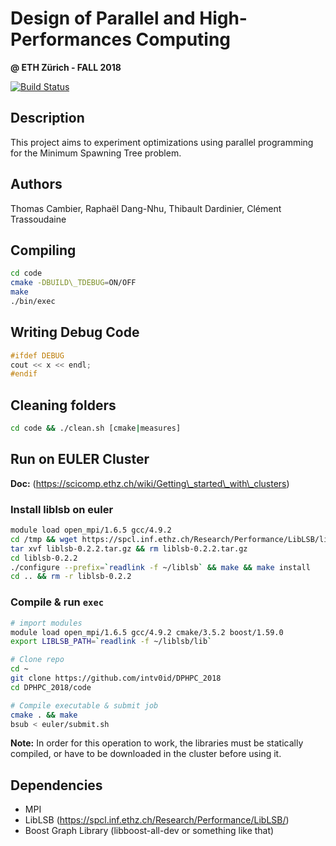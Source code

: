 # Design of Parallel and High-Performances Computing 
**@ ETH Zürich - FALL 2018**

[![Build Status](https://travis-ci.org/intv0id/PMST.svg?branch=master)](https://travis-ci.org/intv0id/PMST)

## Description

This project aims to experiment optimizations using parallel programming for the Minimum Spawning Tree problem.


## Authors

Thomas Cambier, 
Raphaël Dang-Nhu, 
Thibault Dardinier, 
Clément Trassoudaine

## Compiling
``` bash
cd code   
cmake -DBUILD\_TDEBUG=ON/OFF  
make  
./bin/exec  
```

## Writing Debug Code
``` C++
#ifdef DEBUG  
cout << x << endl;  
#endif 
```

## Cleaning folders
``` bash
cd code && ./clean.sh [cmake|measures]
```

## Run on EULER Cluster

**Doc:** (https://scicomp.ethz.ch/wiki/Getting\_started\_with\_clusters)

### Install liblsb on euler

``` bash
module load open_mpi/1.6.5 gcc/4.9.2
cd /tmp && wget https://spcl.inf.ethz.ch/Research/Performance/LibLSB/liblsb-0.2.2.tar.gz
tar xvf liblsb-0.2.2.tar.gz && rm liblsb-0.2.2.tar.gz
cd liblsb-0.2.2
./configure --prefix=`readlink -f ~/liblsb` && make && make install
cd .. && rm -r liblsb-0.2.2
```

### Compile & run `exec` 

``` bash
# import modules
module load open_mpi/1.6.5 gcc/4.9.2 cmake/3.5.2 boost/1.59.0
export LIBLSB_PATH=`readlink -f ~/liblsb/lib`

# Clone repo
cd ~
git clone https://github.com/intv0id/DPHPC_2018
cd DPHPC_2018/code

# Compile executable & submit job
cmake . && make
bsub < euler/submit.sh
```

**Note:** In order for this operation to work, the libraries must be statically compiled, or have to be downloaded in the cluster before using it.

## Dependencies
* MPI  
* LibLSB (https://spcl.inf.ethz.ch/Research/Performance/LibLSB/)
* Boost Graph Library (libboost-all-dev or something like that)
